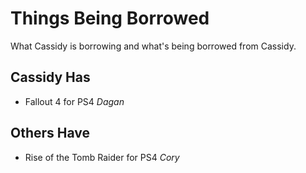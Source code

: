 # Things Being Borrowed

What Cassidy is borrowing and what's being borrowed from Cassidy.

## Cassidy Has

- Fallout 4 for PS4 _Dagan_

## Others Have

- Rise of the Tomb Raider for PS4 _Cory_
